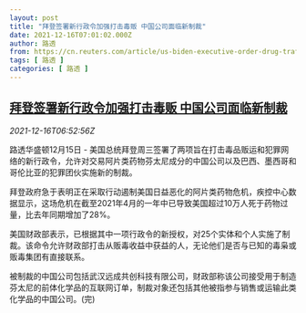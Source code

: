 ```yaml
---
layout: post
title: "拜登签署新行政令加强打击毒贩 中国公司面临新制裁"
date: 2021-12-16T07:01:02.000Z
author: 路透
from: https://cn.reuters.com/article/us-biden-executive-order-drug-trafficker-idCNKBS2IV0GZ
tags: [ 路透 ]
categories: [ 路透 ]
---
```

<!--1639638062000-->
[拜登签署新行政令加强打击毒贩 中国公司面临新制裁](https://cn.reuters.com/article/us-biden-executive-order-drug-trafficker-idCNKBS2IV0GZ)
------

<div>
<div><i>2021-12-16T06:52:56Z</i></div><p>路透华盛顿12月15日 - 美国总统拜登周三签署了两项旨在打击毒品贩运和犯罪网络的新行政令，允许对交易阿片类药物芬太尼成分的中国公司以及巴西、墨西哥和哥伦比亚的犯罪团伙实施新的制裁。</p><p>拜登政府急于表明正在采取行动遏制美国日益恶化的阿片类药物危机，疾控中心数据显示，这场危机在截至2021年4月的一年中已导致美国超过10万人死于药物过量，比去年同期增加了28%。</p><p>美国财政部表示，已根据其中一项行政令的新授权，对25个实体和个人实施了制裁。该命令允许财政部打击从贩毒收益中获益的人，无论他们是否与已知的毒枭或贩毒集团有直接联系。</p><p>被制裁的中国公司包括武汉远成共创科技有限公司，财政部称该公司接受用于制造芬太尼的前体化学品的互联网订单，制裁对象还包括其他被指参与销售或运输此类化学品的中国公司。(完)</p>
</div>
